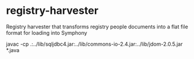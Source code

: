 # registry-harvester
Registry harvester that transforms registry people documents into a flat file format for loading into Symphony

javac -cp .:../lib/sqljdbc4.jar:../lib/commons-io-2.4.jar:../lib/jdom-2.0.5.jar *.java
